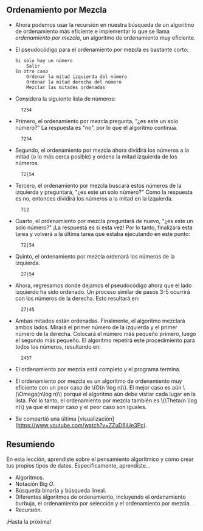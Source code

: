 Ordenamiento por Mezcla
-----------------------

*   Ahora podemos usar la recursión en nuestra búsqueda de un algoritmo de ordenamiento más eficiente e implementar lo que se llama _ordenamiento por mezcla_, un algoritmo de ordenamiento muy eficiente.
*   El pseudocódigo para el ordenamiento por mezcla es bastante corto:

        Si solo hay un número
            Salir
        En otro caso
            Ordenar la mitad izquierda del número
            Ordenar la mitad derecha del número
            Mezclar las mitades ordenadas
            
*   Considera la siguiente lista de números:

          7254
        
*   Primero, el ordenamiento por mezcla pregunta, "¿es este un solo número?" La respuesta es "no", por lo que el algoritmo continúa.

          7254
        
*   Segundo, el ordenamiento por mezcla ahora dividirá los números a la mitad (o lo más cerca posible) y ordena la mitad izquierda de los números.

          72|54
        
*   Tercero, el ordenamiento por mezcla buscará estos números de la izquierda y preguntará, "¿es este un solo número?" Como la respuesta es no, entonces dividirá los números a la mitad en la izquierda.

          7|2
        
*   Cuarto, el ordenamiento por mezcla preguntará de nuevo, "¿es este un solo número?" ¡La respuesta es sí esta vez! Por lo tanto, finalizará esta tarea y volverá a la última tarea que estaba ejecutando en este punto:

          72|54
        
*   Quinto, el ordenamiento por mezcla ordenará los números de la izquierda.

          27|54
        
*   Ahora, regresamos donde dejamos el pseudocódigo ahora que el lado izquierdo ha sido ordenado. Un proceso similar de pasos 3-5 ocurrirá con los números de la derecha. Esto resultará en:

          27|45
        
*   Ambas mitades están ordenadas. Finalmente, el algoritmo mezclará ambos lados. Mirará el primer número de la izquierda y el primer número de la derecha. Colocará el número más pequeño primero, luego el segundo más pequeño. El algoritmo repetirá este procedimiento para todos los números, resultando en:

          2457
        
*   El ordenamiento por mezcla está completo y el programa termina.
*   El ordenamiento por mezcla es un algoritmo de ordenamiento muy eficiente con un peor caso de \\(O(n \\log n)\\). El mejor caso es aún \\(\\Omega(n\\log n)\\) porque el algoritmo aún debe visitar cada lugar en la lista. Por lo tanto, el ordenamiento por mezcla también es \\(\\Theta(n \\log n)\\) ya que el mejor caso y el peor caso son iguales.
*   Se compartió una última [visualización] (https://www.youtube.com/watch?v=ZZuD6iUe3Pc).

Resumiendo
----------

En esta lección, aprendiste sobre el pensamiento algorítmico y cómo crear tus propios tipos de datos. Específicamente, aprendiste...

*   Algoritmos.
*   Notación Big _O_.
*   Búsqueda binaria y búsqueda lineal.
*   Diferentes algoritmos de ordenamiento, incluyendo el ordenamiento burbuja, el ordenamiento por selección y el ordenamiento por mezcla.
*   Recursión.

¡Hasta la próxima!
